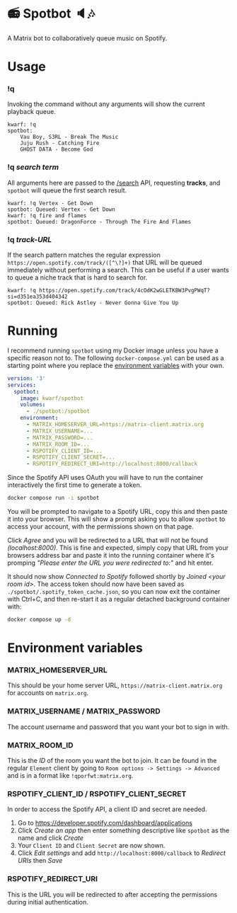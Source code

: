 
# :radio: Spotbot :speaker::notes:

A Matrix bot to collaboratively queue music on Spotify.

# Usage

### !q

Invoking the command without any arguments will show the current playback queue.

```
kwarf: !q
spotbot:
    Vau Boy, S3RL - Break The Music
    Juju Rush - Catching Fire
    GHOST DATA - Become God
```

### !q _search term_

All arguments here are passed to the
[/search](https://developer.spotify.com/documentation/web-api/reference/#/operations/search) API, requesting **tracks**,
and `spotbot` will queue the first search result.

```
kwarf: !q Vertex - Get Down
spotbot: Queued: Vertex - Get Down
kwarf: !q fire and flames
spotbot: Queued: DragonForce - Through The Fire And Flames
```

### !q _track-URL_

If the search pattern matches the regular expression `https://open.spotify.com/track/([^\?]+)` that URL will be queued
immediately without performing a search. This can be useful if a user wants to queue a niche track that is hard to
search for.

```
kwarf: !q https://open.spotify.com/track/4cOdK2wGLETKBW3PvgPWqT?si=d351ea353d404342
spotbot: Queued: Rick Astley - Never Gonna Give You Up
```

# Running

I recommend running `spotbot` using my Docker image unless you have a specific reason not to. The following
`docker-compose.yml` can be used as a starting point where you replace the
[environment variables](#environment-variables) with your own.

```yml
version: '3'
services:
  spotbot:
    image: kwarf/spotbot
    volumes:
      - ./spotbot:/spotbot
    environment:
      - MATRIX_HOMESERVER_URL=https://matrix-client.matrix.org
      - MATRIX_USERNAME=...
      - MATRIX_PASSWORD=...
      - MATRIX_ROOM_ID=...
      - RSPOTIFY_CLIENT_ID=...
      - RSPOTIFY_CLIENT_SECRET=...
      - RSPOTIFY_REDIRECT_URI=http://localhost:8000/callback
```

Since the Spotify API uses OAuth you will have to run the container interactively the first time to generate a token.

```sh
docker compose run -i spotbot
```

You will be prompted to navigate to a Spotify URL, copy this and then paste it into your browser. This will show a
prompt asking you to allow `spotbot` to access your account, with the permissions shown on that page.

Click _Agree_ and you will be redirected to a URL that will not be found _(localhost:8000)_. This is fine and expected,
simply copy that URL from your browsers address bar and paste it into the running container where it's promping
_"Please enter the URL you were redirected to:"_ and hit enter.

It should now show _Connected to Spotify_ followed shortly by _Joined \<your room id\>_. The access token should now
have been saved as `./spotbot/.spotify_token_cache.json`, so you can now exit the container with Ctrl+C, and then
re-start it as a regular detached background container with:

```sh
docker compose up -d
```

# Environment variables

### MATRIX_HOMESERVER_URL

This should be your home server URL, `https://matrix-client.matrix.org` for accounts on `matrix.org`.

### MATRIX_USERNAME / MATRIX_PASSWORD

The account username and password that you want your bot to sign in with.

### MATRIX_ROOM_ID

This is the _ID_ of the room you want the bot to join. It can be found in the regular `Element` client by going to
`Room options -> Settings -> Advanced` and is in a format like `!qporfwt:matrix.org`.

### RSPOTIFY_CLIENT_ID / RSPOTIFY_CLIENT_SECRET

In order to access the Spotify API, a client ID and secret are needed.

1. Go to https://developer.spotify.com/dashboard/applications
1. Click _Create an app_ then enter something descriptive like `spotbot` as the name and click _Create_
1. Your `Client ID` and `Client Secret` are now shown.
1. Click _Edit settings_ and add `http://localhost:8000/callback` to _Redirect URIs_ then _Save_

### RSPOTIFY_REDIRECT_URI

This is the URL you will be redirected to after accepting the permissions during initial authentication.